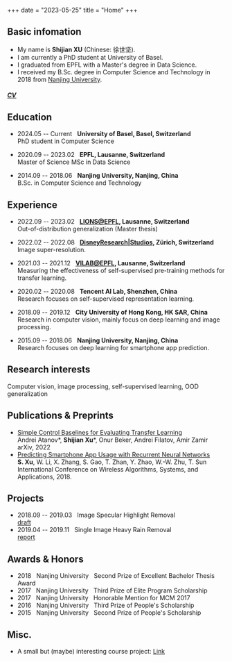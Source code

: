 +++
date = "2023-05-25"
title = "Home"
+++

## Basic infomation
- My name is **Shijian XU** (Chinese: 徐世坚).
- I am currently a PhD student at University of Basel.
- I graduated from EPFL with a Master's degree in Data Science.
- I received my B.Sc. degree in Computer Science and Technology in 2018 from [Nanjing University](http://cs.nju.edu.cn/).

##### [CV](/cv.pdf)

## Education
- 2024.05 -- Current &nbsp; **University of Basel, Basel, Switzerland**<br>
  PhD student in Computer Science

- 2020.09 -- 2023.02 &nbsp; **EPFL, Lausanne, Switzerland** <br>
  Master of Science MSc in Data Science

- 2014.09 -- 2018.06 &nbsp; **Nanjing University, Nanjing, China** <br>
B.Sc. in Computer Science and Technology

## Experience
- 2022.09 -- 2023.02 &nbsp; **[LIONS@EPFL](https://www.epfl.ch/labs/lions/), Lausanne, Switzerland** <br>
  Out-of-distribution generalization (Master thesis)

- 2022.02 -- 2022.08 &nbsp; **[DisneyResearch|Studios](https://studios.disneyresearch.com/), Zürich, Switzerland** <br>
  Image super-resolution.

- 2021.03 -- 2021.12 &nbsp; **[VILAB@EPFL](https://vilab.epfl.ch/), Lausanne, Switzerland** <br>
  Measuring the effectiveness of self-supervised pre-training methods for transfer learning.

- 2020.02 -- 2020.08 &nbsp; **Tencent AI Lab, Shenzhen, China** <br>
  Research focuses on self-supervised representation learning.

- 2018.09 -- 2019.12 &nbsp; **City University of Hong Kong, HK SAR, China** <br>
  Research in computer vision, mainly focus on deep learning and image processing.

- 2015.09 -- 2018.06 &nbsp; **Nanjing University, Nanjing, China** <br>
Research focuses on deep learning for smartphone app prediction.

## Research interests
Computer vision, image processing, self-supervised learning, OOD generalization

## Publications & Preprints
- [Simple Control Baselines for Evaluating Transfer Learning](https://arxiv.org/pdf/2202.03365.pdf) <br>
Andrei Atanov*, **Shijian Xu***, Onur Beker, Andrei Filatov, Amir Zamir <br>
arXiv, 2022 
- [Predicting Smartphone App Usage with Recurrent Neural Networks](https://link.springer.com/chapter/10.1007/978-3-319-94268-1_44) <br>
**S. Xu**, W. Li, X. Zhang, S. Gao, T. Zhan, Y. Zhao, W.-W. Zhu, T. Sun <br>
International Conference on Wireless Algorithms, Systems, and Applications, 2018.

## Projects

- 2018.09 -- 2019.03 &nbsp; Image Specular Highlight Removal <br>
  [draft](/highlight_removal.pdf)
- 2019.04 -- 2019.11 &nbsp; Single Image Heavy Rain Removal <br>
  [report](/derain_report.pdf)

## Awards & Honors
- 2018 &nbsp; Nanjing University &nbsp; Second Prize of Excellent Bachelor Thesis Award
- 2017 &nbsp; Nanjing University &nbsp; Third Prize of Elite Program Scholarship
- 2017 &nbsp; Nanjing University &nbsp; Honorable Mention for MCM 2017
- 2016 &nbsp; Nanjing University &nbsp; Third Prize of People's Scholarship
- 2015 &nbsp; Nanjing University &nbsp; Second Prize of People's Scholarship

## Misc.

- A small but (maybe) interesting course project: [Link](https://shijianxu.github.io/linguistic_datastory/)
